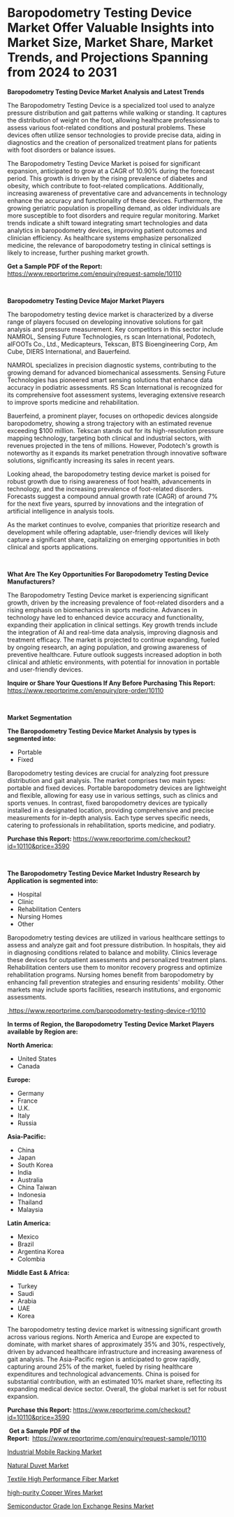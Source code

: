 <p><h1>Baropodometry Testing Device Market Offer Valuable Insights into Market Size, Market Share, Market Trends, and Projections Spanning from 2024 to 2031</h1></p><p><strong>Baropodometry Testing Device Market Analysis and Latest Trends</strong></p>
<p><p>The Baropodometry Testing Device is a specialized tool used to analyze pressure distribution and gait patterns while walking or standing. It captures the distribution of weight on the foot, allowing healthcare professionals to assess various foot-related conditions and postural problems. These devices often utilize sensor technologies to provide precise data, aiding in diagnostics and the creation of personalized treatment plans for patients with foot disorders or balance issues.</p><p>The Baropodometry Testing Device Market is poised for significant expansion, anticipated to grow at a CAGR of 10.90% during the forecast period. This growth is driven by the rising prevalence of diabetes and obesity, which contribute to foot-related complications. Additionally, increasing awareness of preventative care and advancements in technology enhance the accuracy and functionality of these devices. Furthermore, the growing geriatric population is propelling demand, as older individuals are more susceptible to foot disorders and require regular monitoring. Market trends indicate a shift toward integrating smart technologies and data analytics in baropodometry devices, improving patient outcomes and clinician efficiency. As healthcare systems emphasize personalized medicine, the relevance of baropodometry testing in clinical settings is likely to increase, further pushing market growth.</p></p>
<p><strong>Get a Sample PDF of the Report:&nbsp;</strong> <a href="https://www.reportprime.com/enquiry/request-sample/10110">https://www.reportprime.com/enquiry/request-sample/10110</a></p>
<p>&nbsp;</p>
<p><strong>Baropodometry Testing Device Major Market Players</strong></p>
<p><p>The baropodometry testing device market is characterized by a diverse range of players focused on developing innovative solutions for gait analysis and pressure measurement. Key competitors in this sector include NAMROL, Sensing Future Technologies, rs scan International, Podotech, alFOOTs Co., Ltd., Medicapteurs, Tekscan, BTS Bioengineering Corp, Am Cube, DIERS International, and Bauerfeind.</p><p>NAMROL specializes in precision diagnostic systems, contributing to the growing demand for advanced biomechanical assessments. Sensing Future Technologies has pioneered smart sensing solutions that enhance data accuracy in podiatric assessments. RS Scan International is recognized for its comprehensive foot assessment systems, leveraging extensive research to improve sports medicine and rehabilitation.</p><p>Bauerfeind, a prominent player, focuses on orthopedic devices alongside baropodometry, showing a strong trajectory with an estimated revenue exceeding $100 million. Tekscan stands out for its high-resolution pressure mapping technology, targeting both clinical and industrial sectors, with revenues projected in the tens of millions. However, Podotech's growth is noteworthy as it expands its market penetration through innovative software solutions, significantly increasing its sales in recent years.</p><p>Looking ahead, the baropodometry testing device market is poised for robust growth due to rising awareness of foot health, advancements in technology, and the increasing prevalence of foot-related disorders. Forecasts suggest a compound annual growth rate (CAGR) of around 7% for the next five years, spurred by innovations and the integration of artificial intelligence in analysis tools.</p><p>As the market continues to evolve, companies that prioritize research and development while offering adaptable, user-friendly devices will likely capture a significant share, capitalizing on emerging opportunities in both clinical and sports applications.</p></p>
<p>&nbsp;</p>
<p><strong>What Are The Key Opportunities For Baropodometry Testing Device Manufacturers?</strong></p>
<p><p>The Baropodometry Testing Device market is experiencing significant growth, driven by the increasing prevalence of foot-related disorders and a rising emphasis on biomechanics in sports medicine. Advances in technology have led to enhanced device accuracy and functionality, expanding their application in clinical settings. Key growth trends include the integration of AI and real-time data analysis, improving diagnosis and treatment efficacy. The market is projected to continue expanding, fueled by ongoing research, an aging population, and growing awareness of preventive healthcare. Future outlook suggests increased adoption in both clinical and athletic environments, with potential for innovation in portable and user-friendly devices.</p></p>
<p><strong>Inquire or Share Your Questions If Any Before Purchasing This Report:</strong> <a href="https://www.reportprime.com/enquiry/pre-order/10110">https://www.reportprime.com/enquiry/pre-order/10110</a></p>
<p>&nbsp;</p>
<p><strong>Market Segmentation</strong></p>
<p><strong>The Baropodometry Testing Device Market Analysis by types is segmented into:</strong></p>
<p><ul><li>Portable</li><li>Fixed</li></ul></p>
<p><p>Baropodometry testing devices are crucial for analyzing foot pressure distribution and gait analysis. The market comprises two main types: portable and fixed devices. Portable baropodometry devices are lightweight and flexible, allowing for easy use in various settings, such as clinics and sports venues. In contrast, fixed baropodometry devices are typically installed in a designated location, providing comprehensive and precise measurements for in-depth analysis. Each type serves specific needs, catering to professionals in rehabilitation, sports medicine, and podiatry.</p></p>
<p><strong>Purchase this Report:&nbsp;</strong><a href="https://www.reportprime.com/checkout?id=10110&price=3590">https://www.reportprime.com/checkout?id=10110&price=3590</a></p>
<p>&nbsp;</p>
<p><strong>The Baropodometry Testing Device Market Industry Research by Application is segmented into:</strong></p>
<p><ul><li>Hospital</li><li>Clinic</li><li>Rehabilitation Centers</li><li>Nursing Homes</li><li>Other</li></ul></p>
<p><p>Baropodometry testing devices are utilized in various healthcare settings to assess and analyze gait and foot pressure distribution. In hospitals, they aid in diagnosing conditions related to balance and mobility. Clinics leverage these devices for outpatient assessments and personalized treatment plans. Rehabilitation centers use them to monitor recovery progress and optimize rehabilitation programs. Nursing homes benefit from baropodometry by enhancing fall prevention strategies and ensuring residents' mobility. Other markets may include sports facilities, research institutions, and ergonomic assessments.</p></p>
<p><a href="https://www.reportprime.com/baropodometry-testing-device-r10110">&nbsp;https://www.reportprime.com/baropodometry-testing-device-r10110</a></p>
<p><strong>In terms of Region, the Baropodometry Testing Device Market Players available by Region are:</strong></p>
<p>
    <p> <strong> North America: </strong>
        <ul>
            <li>United States</li>
            <li>Canada</li>
        </ul>
        </p> 
    <p> <strong> Europe: </strong>
        <ul>
            <li>Germany</li>
            <li>France</li>
            <li>U.K.</li>
            <li>Italy</li>
            <li>Russia</li>
        </ul>
        </p> 
    <p> <strong> Asia-Pacific: </strong>
        <ul>
            <li>China</li>
            <li>Japan</li>
            <li>South Korea</li>
            <li>India</li>
            <li>Australia</li>
            <li>China Taiwan</li>
            <li>Indonesia</li>
            <li>Thailand</li>
            <li>Malaysia</li>
        </ul>
        </p> 
    <p> <strong> Latin America: </strong>
        <ul>
            <li>Mexico</li>
            <li>Brazil</li>
            <li>Argentina Korea</li>
            <li>Colombia</li>
        </ul>
        </p> 
    <p> <strong> Middle East & Africa: </strong>
        <ul>
            <li>Turkey</li>
            <li>Saudi</li>
            <li>Arabia</li>
            <li>UAE</li>
            <li>Korea</li>
        </ul>
    </p>
    </p>
<p><p>The baropodometry testing device market is witnessing significant growth across various regions. North America and Europe are expected to dominate, with market shares of approximately 35% and 30%, respectively, driven by advanced healthcare infrastructure and increasing awareness of gait analysis. The Asia-Pacific region is anticipated to grow rapidly, capturing around 25% of the market, fueled by rising healthcare expenditures and technological advancements. China is poised for substantial contribution, with an estimated 10% market share, reflecting its expanding medical device sector. Overall, the global market is set for robust expansion.</p></p>
<p><strong>Purchase this Report: </strong><a href="https://www.reportprime.com/checkout?id=10110&price=3590">https://www.reportprime.com/checkout?id=10110&price=3590</a></p>
<p>&nbsp;<strong>Get a Sample PDF of the Report:&nbsp;&nbsp;</strong><a href="https://www.reportprime.com/enquiry/request-sample/10110">https://www.reportprime.com/enquiry/request-sample/10110</a></p>
<p><strong></strong></p>
<p><p><a href="https://www.linkedin.com/pulse/what-innovations-market-trends-shaping-industrial-mobile-racking-d3sxc?trackingId=z9INgKlaTNuFs1SBzFmotA%3D%3D">Industrial Mobile Racking Market</a></p><p><a href="https://www.linkedin.com/pulse/strategic-insights-global-natural-duvet-market-trends-q8vkc?trackingId=cA%2FpUkgkR8692Rk3ExOM9w%3D%3D">Natural Duvet Market</a></p><p><a href="https://issuu.com/reportprime-2/docs/textile-high-performance-fiber-mark_a6c82dc81f8b9e">Textile High Performance Fiber Market</a></p><p><a href="https://medium.com/@charityrice64/this-report-aims-to-provide-a-comprehensive-presentation-of-the-global-market-for-high-purity-f80c3ed4c64e">high-purity Copper Wires Market</a></p><p><a href="https://issuu.com/reportprime-2/docs/semiconductor-grade-ion-exchange-re_3f3f5b246e5198">Semiconductor Grade Ion Exchange Resins Market</a></p></p>